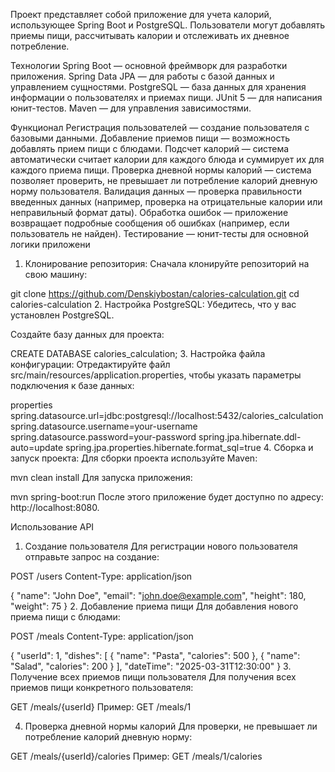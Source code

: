 Проект представляет собой приложение для учета калорий, использующее Spring Boot и PostgreSQL. Пользователи могут добавлять приемы пищи, рассчитывать калории и отслеживать их дневное потребление.

Технологии
Spring Boot — основной фреймворк для разработки приложения.
Spring Data JPA — для работы с базой данных и управлением сущностями.
PostgreSQL — база данных для хранения информации о пользователях и приемах пищи.
JUnit 5 — для написания юнит-тестов.
Maven — для управления зависимостями.

Функционал
Регистрация пользователей — создание пользователя с базовыми данными.
Добавление приемов пищи — возможность добавлять прием пищи с блюдами.
Подсчет калорий — система автоматически считает калории для каждого блюда и суммирует их для каждого приема пищи.
Проверка дневной нормы калорий — система позволяет проверить, не превышает ли потребление калорий дневную норму пользователя.
Валидация данных — проверка правильности введенных данных (например, проверка на отрицательные калории или неправильный формат даты).
Обработка ошибок — приложение возвращает подробные сообщения об ошибках (например, если пользователь не найден).
Тестирование — юнит-тесты для основной логики приложени

1. Клонирование репозитория:
Сначала клонируйте репозиторий на свою машину:

git clone https://github.com/Denskiybostan/calories-calculation.git
cd calories-calculation
2. Настройка PostgreSQL:
Убедитесь, что у вас установлен PostgreSQL.

Создайте базу данных для проекта:

CREATE DATABASE calories_calculation;
3. Настройка файла конфигурации:
Отредактируйте файл src/main/resources/application.properties, чтобы указать параметры подключения к базе данных:

properties
spring.datasource.url=jdbc:postgresql://localhost:5432/calories_calculation
spring.datasource.username=your-username
spring.datasource.password=your-password
spring.jpa.hibernate.ddl-auto=update
spring.jpa.properties.hibernate.format_sql=true
4. Сборка и запуск проекта:
Для сборки проекта используйте Maven:

mvn clean install
Для запуска приложения:

mvn spring-boot:run
После этого приложение будет доступно по адресу: http://localhost:8080.

Использование API
1. Создание пользователя
Для регистрации нового пользователя отправьте запрос на создание:

POST /users
Content-Type: application/json

{
  "name": "John Doe",
  "email": "john.doe@example.com",
  "height": 180,
  "weight": 75
}
2. Добавление приема пищи
Для добавления нового приема пищи с блюдами:

POST /meals
Content-Type: application/json

{
  "userId": 1,
  "dishes": [
    {
      "name": "Pasta",
      "calories": 500
    },
    {
      "name": "Salad",
      "calories": 200
    }
  ],
  "dateTime": "2025-03-31T12:30:00"
}
3. Получение всех приемов пищи пользователя
Для получения всех приемов пищи конкретного пользователя:

GET /meals/{userId}
Пример: GET /meals/1

4. Проверка дневной нормы калорий
Для проверки, не превышает ли потребление калорий дневную норму:

GET /meals/{userId}/calories
Пример: GET /meals/1/calories
